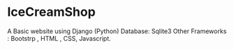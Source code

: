 # IceCreamShop
A Basic website using Django (Python) 
Database: Sqlite3
Other Frameworks : Bootstrp , HTML , CSS, Javascript.
